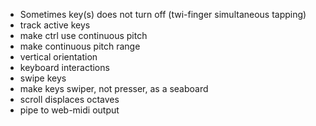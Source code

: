 * Sometimes key(s) does not turn off (twi-finger simultaneous tapping)
* track active keys
* make ctrl use continuous pitch
* make continuous pitch range
* vertical orientation
* keyboard interactions
* swipe keys
* make keys swiper, not presser, as a seaboard
* scroll displaces octaves
* pipe to web-midi output